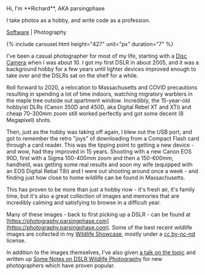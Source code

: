 ---
---
<link rel="stylesheet" href="https://use.fontawesome.com/releases/v5.8.2/css/all.css" integrity="sha384-oS3vJWv+0UjzBfQzYUhtDYW+Pj2yciDJxpsK1OYPAYjqT085Qq/1cq5FLXAZQ7Ay" crossorigin="anonymous">
<script src="https://cdn.jsdelivr.net/npm/@splidejs/splide@latest/dist/js/splide.min.js"></script>
<link rel="stylesheet" href="https://cdn.jsdelivr.net/npm/@splidejs/splide@latest/dist/css/splide.min.css">
Hi, I'm **Richard**, AKA parsingphase

I take photos as a hobby, and write code as a profession.

<p><a href="/"> <i class="fab fa-laptop-code"></i> Software</a> | <i class="fab fa-camera"></i> Photography</p>

{% include carousel.html height="427" unit="px" duration="7" %}

I've been a casual photographer for most of my life, starting with a [Disc Camera](https://clickamericana.com/media/photography/what-happened-to-kodak-disc-camera-debuted-in-1982) when I was about 10.
I got my first DSLR in about 2005, and it was a background hobby for a few years until lighter devices improved enough to take over and 
the DSLRs sat on the shelf for a while.

Roll forward to 2020, a relocation to Massachusetts and COVID precautions resulting in spending a lot of time indoors, watching migratory warblers in
the maple tree outside out apartment window. Incredibly, the 15-year-old hobbyist DLRs (Canon 350D and 450D, aka Digital Rebel XT and XTi) and cheap 70-300mm 
zoom still worked perfectly and got some decent (8 Megapixel) shots.

Then, just as the hobby was taking off again, I blew out the USB port, and got to remember the retro "joys" of downloading from a Compact Flash card
through a card reader. This was the tipping point to getting a new device - and wow, had they improved in 15 years. Shooting with a new Canon EOS 90D, 
first with a Sigma 100-400mm zoom and then a 150-600mm, handheld, was getting some real results and soon my wife (equipped with an EOS Digital Rebal T8i) 
and I were out shooting around once a week - and finding just how close to home wildlife can be found in Massachusetts.

This has proven to be more than just a hobby now - it's fresh air, it's family time, but it's also a great collection of images and memories
that are incredibly calming and satisfying to browse in a difficult year.

Many of these images - back to first picking up a DSLR - can be found at [https://photography.parsingphase.com](https://photography.parsingphase.com). 
Some of the best recent wildlife images are collected in my <i class="fab fa-camera"></i> [Wildlife Showcase](https://www.flickr.com/photos/parsingphase/albums/72157717026953392), mostly
under a [cc by-nc-nd](https://creativecommons.org/licenses/by-nc-nd/2.0/) license.

In addition to the images themselves, I've also given [a talk on the topic](https://www.dropbox.com/s/g5wvf6jg6kpxwep/WildlifePhotographyWithPreamble.pdf)
 and written up <i class="fab fa-medium"></i>
[Some Notes on DSLR Wildlife Photography](https://medium.com/@parsingphase/some-notes-on-wildlife-photography-6370ea4f8965) for new photographers 
which have proven popular.
